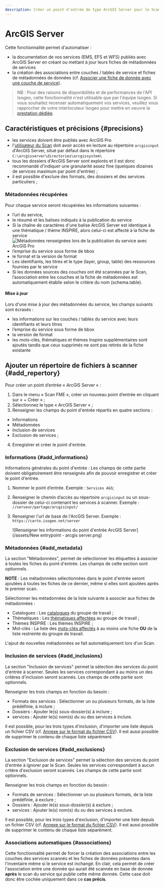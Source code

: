 ```yaml
---
description: Créer un point d'entrée de type ArcGIS Server pour le Scan FME Isogeo
---
```


# ArcGIS Server

Cette fonctionnalité permet d'automatiser : 

* la documentation de vos services (EMS, EFS et WFS) publiés avec ArcGIS Server en créant ou mettant à jour leurs fiches de métadonnées de services 
* la création des associations entre couches / tables de service et fiches de métadonnées de données (cf. [Associer une fiche de donnée avec une couche de service](https://help.isogeo.com/admin/fr/features/inventory/md_services/srv_association.html)).

> NB : Pour des raisons de disponibilités et de performances de l'API Isogeo, cette fonctionnalité n'est utilisable que par l'équipe Isogeo. Si vous souhaitez recenser automatiquement vos services, veuillez vous rapprocher de votre interlocuteur Isogeo pour mettre en oeuvre la [prestation dédiée](https://www.isogeo.com/actualites/nouvelle-prestation-recensement-des-services-arcgis-server-et-associations-aux-fiches-de-donnees/318).

## Caractéristiques et précisions {#precisions}

* les services doivent être publiés avec ArcGIS Pro
* l'[utilisateur du Scan](/installation/server#user) doit avoir accès en lecture au répertoire `arcgisinput` d'ArcGIS Server, situé par défaut dans le répertoire `C:\arcgisserver\directories\arcgissystem\`
* tous les dossiers d'ArcGIS Server sont explorés et il est donc recommandé d'indiquer une granularité assez fine (quelques dizaines de services maximum par point d'entrée) ;
* il est possible d'exclure des formats, des dossiers et des services particuliers ;

### Métadonnées récupérées

Pour chaque service seront récupérées les informations suivantes :
* l’url du service, 
* le résumé et les balises indiqués à la publication du service 
 * Si la chaîne de caractères d'une balise ArcGIS Server est identique à une thématique / thème INSPIRE, alors celui-ci est affecté à la fiche de service 
![Métadonnées renseignées lors de la publication du service avec ArcGIS Pro](/assets/metadata_publication_service_ags.png)
* l’emprise du service sous forme de bbox
* le format et la version de format
* Les identifiants, les titres et le type (layer, group, table) des ressources fournies par le service
 * Si les données sources des couches ont été scannées par le Scan, l’association entre les couches et la fiche de métadonnées est automatiquement établie selon le critère du nom (schema.table).

#### Mise à jour

Lors d'une mise à jour des métadonnées du service, les champs suivants sont écrasés :
* les informations sur les couches / tables du service avec leurs identifiants et leurs titres
* l’emprise du service sous forme de bbox
* la version de format
* les mots-clés, thématiques et thèmes Inspire supplémentaires sont ajoutés tandis que ceux supprimés ne sont pas retirés de la fiche existante

## Ajouter un répertoire de fichiers à scanner {#add_repertory}

Pour créer un point d’entrée « ArcGIS Server » :

1. Dans le menu « Scan FME », créer un nouveau point d’entrée en cliquant sur « + Créer » ;
2. Sélectionnez le type « ArcGIS Server » ;
3. Renseigner les champs du point d'entrée répartis en quatre sections : 
  * Informations 
  * Métadonnées 
  * Inclusion de services 
  * Exclusion de services ;
4. Enregistrer et créer le point d'entrée.

### Informations {#add_informations}

Informations générales du point d'entrée : Les champs de cette partie doivent obligatoirement être renseignés afin de pouvoir enregistrer et créer le point d'entrée.

1. Nommer le point d’entrée. Exemple : `Services AGS`;
2. Renseigner le chemin d’accès au répertoire `arcgisinput` ou un sous-dossier de celui-ci contenant les services à scanner. Exemple : `//serveur/partage/arcgisinput/`
3. Renseigner l'url de base de l'ArcGIS Server. Exemple : `https://carto.isogeo.net/server`

    ![Renseigner les informations du point d'entrée ArcGIS Server](/assets/New entrypoint - arcgis server.png)

### Métadonnées {#add_metadata}

La section "Métadonnées", permet de sélectionner les étiquettes à associer à toutes les fiches du point d'entrée. Les champs de cette section sont optionnels.

**NOTE** : Les métadonnées sélectionnées dans le point d'entrée seront ajoutées à toutes les fiches de ce dernier, même si elles sont ajoutées après le premier scan.

Sélectionner les métadonnées de la liste suivante à associer aux fiches de métadonnées :

* Catalogues : Les [catalogues](https://app.isogeo.com/admin/catalogs) du groupe de travail ;
* Thématiques : Les [thématiques affectées](https://app.isogeo.com/admin/group-themes) au groupe de travail ;
* Thèmes INSPIRE : Les thèmes INSPIRE ;
* Mot-clés : La liste des [mots-clés affectés](https://app.isogeo.com/admin/keywords) à au moins une fiche **OU** de la liste restreinte du groupe de travail.

L'ajout de nouvelles métadonnées se fait automatiquement lors d'un Scan.

### Inclusion de services {#add_inclusions}

La section "Inclusion de services" permet la sélection des services du point d'entrée à scanner. Seules les services correspondant à au moins un des critères d'inclusion seront scannés. Les champs de cette partie sont optionnels.

Renseigner les trois champs en fonction du besoin :

* Formats des services : Sélectionner un ou plusieurs formats, de la liste prédéfinie, à inclure ;
* Dossiers : Ajouter le(s) sous-dossier(s) à inclure ;
* services : Ajouter le(s) nom(s) du ou des services à inclure.

Il est possible, pour les trois types d'inclusion, d'importer une liste depuis un fichier CSV (cf. [Annexe sur le format du fichier CSV](/appendices/csv.md)). Il est aussi possible de supprimer le contenu de chaque liste séparément.

### Exclusion de services {#add_exclusions}

La section "Exclusion de services" permet la sélection des services du point d'entrée à ignorer par le Scan. Seules les services correspondant à aucun critère d'exclusion seront scannés. Les champs de cette partie sont optionnels.

Renseigner les trois champs en fonction du besoin :

* Formats de services : Sélectionner un ou plusieurs formats, de la liste prédéfinie, à exclure ;
* Dossiers : Ajouter le(s) sous-dossier(s) à exclure ;
* services : Ajouter le(s) nom(s) du ou des services à exclure.

Il est possible, pour les trois types d'exclusion, d'importer une liste depuis un fichier CSV (cf. [Annexe sur le format du fichier CSV](/appendices/csv.md)). Il est aussi possible de supprimer le contenu de chaque liste séparément.

### Associations automatiques {#associations}

Cette fonctionnalité permet de forcer la création des associations entre les couches des services scannés et les fiches de données présentes dans l'inventaire même si le service est inchangé. En clair, cela permet de créer l'association entre une donnée qui aurait été scannée en base de donnée **après** le scan du service qui publie cette même donnée. 
Cette case doit donc être cochée uniquement dans ce **cas précis**.
